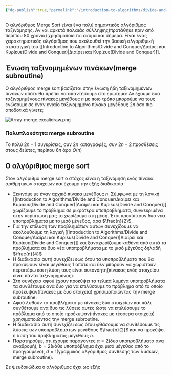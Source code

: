 ```yaml
---
{"dg-publish":true,"permalink":"/introduction-to-algorithms/divide-and-conquer/merge-sort/","created":"2025-03-30T01:56:02.802+02:00","updated":"2025-04-02T17:22:01.924+03:00"}
---
```




Ο αλγόριθμος Merge Sort είναι ένα πολύ σημαντικός αλγόριθμος ταξινόμησης. Αν και αρκετά παλαιάς σύλληψης(προτάθηκε πριν από περίπου 80 χρόνια) χρησιμοποιείται ακόμα και σήμερα. Είναι ένας χαρακτηριστικός αλγόριθμος που ακολουθεί την βασική αλγοριθμική στρατηγική του [[Introduction to Algorithms/Divide and Conquer/Διαίρει και Κυρίευε(Divide and Conquer)\|Διαίρει και Κυρίευε(Divide and Conquer)]]. 


## Ένωση ταξινομημένων πινάκων(merge subroutine)

Ο αλγόριθμος merge sort βασίζεται στην ένωση ήδη ταξινομημένων πινάκων οπότε θα πρέπει να απαντήσουμε στο ερώτημα: Αν έχουμε δυο ταξινομημένους πίνακες μεγέθους $n$ με ποιο τρόπο μπορούμε να τους ενώσουμε σε έναν ενιαίο ταξινομημένο πίνακα μεγέθους $2n$ όσο πιο αποδοτικά γίνετε;



![Array-merge.excalidraw.png](/img/user/Introduction%20to%20Algorithms/Divide%20and%20Conquer/Array-merge.excalidraw.png)

### Πολυπλοκότητα merge subroutine

Το πολύ $2n-1$ συγκρίσεις, συν $2n$ καταγραφές, συν $2n-2$ προσθέσεις στους δείκτες, περίπου $6n$ άρα $O(n)$




## Ο αλγόριθμος merge sort 

Στον αλγόριθμο merge sort ο στόχος είναι η ταξινόμηση ενός πίνακα αριθμητικών στοιχείων και έχουμε την εξής διαδικασία:

- Ξεκινάμε με έναν αρχικό πίνακα μεγέθους $n$. Σύμφωνα με τη λογική [[Introduction to Algorithms/Divide and Conquer/Διαίρει και Κυρίευε(Divide and Conquer)\|Διαίρει και Κυρίευε(Divide and Conquer)]] χωρίζουμε το πρόβλημα σε μικρότερα υποπροβλήματα, συγκεκριμένα στην περίπτωση μας το χωρίζουμε στη μέση. Έτσι προκύπτουν δυο νέα υποπροβλήματα με το μισό μέγεθος, άρα $\frac{n}{2}$. 
- Για την επίλυση των προβλημάτων αυτών συνεχίζουμε να ακολουθούμε τη λογική [[Introduction to Algorithms/Divide and Conquer/Διαίρει και Κυρίευε(Divide and Conquer)\|Διαίρει και Κυρίευε(Divide and Conquer)]] και ξαναχωρίζουμε καθένα από αυτά τα προβλήματα σε δυο νέα υποπροβλήματα με το μισό μέγεθος δηλαδή $\frac{n}{4}$
- Η διαδικασία αυτή συνεχίζει εως ότου τα υποπροβλήματα που θα προκύψουν είναι μεγέθους 1 οπότε και δεν μπορούν να χωριστούν περαιτέρω και η λύση τους είναι αυτονόητη(πίνακας ενός στοιχείου είναι πάντα ταξινομημένος). 
- Στη συνέχεια αφού έχουν προκύψει τα τελικά λυμένα υποπροβλήματα τα συνθέτουμε ανα δυο για να επιλύσουμε το πρόβλημα από το οποίο προέκυψαν(πίνακες με δυο στοιχεία) χρησιμοποιώντας την merge subroutine. 
- Αφού λυθούν τα προβλήματα με πίνακες δύο στοιχείων και πάλι συνθέτουμε ανα δυο τις λύσεις αυτές ώστε να επιλύσουμε το πρόβλημα από το οποίο προέκυψαν(πίνακες με τέσσερα στοιχεία) χρησιμοποιώντας την merge subroutine.
- Η διαδικασία αυτή συνεχίζει εως ότου φθάσουμε να συνθέσουμε τις λύσεις των υποπροβλημάτων μεγέθους $\frac{n}{2}$ και να προκύψει η λύση του προβλήματος μεγέθους $n$.
- Παρατηρούμε, ότι έχουμε παράγοντες $\alpha=2$(δυο υποπροβλήματα ανα αναδρομή), $b=2$(κάθε υποπρόβλημα έχει μισό μέγεθος από το προηγούμενο), $d=1$(γραμμικός αλγόριθμος σύνθεσης των λύσεων, merge subroutine).

Σε ψευδοκώδικα ο αλγόριθμος έχει ως εξής

